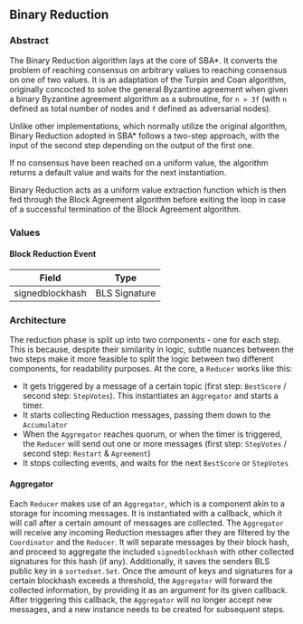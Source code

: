## Binary Reduction

### Abstract

The Binary Reduction algorithm lays at the core of SBA\*. It converts the problem of reaching consensus on arbitrary values to reaching consensus on one of two values. It is an adaptation of the Turpin and Coan algorithm, originally concocted to solve the general Byzantine agreement when given a binary Byzantine agreement algorithm as a subroutine, for `n > 3f` (with `n` defined as total number of nodes and `f` defined as adversarial nodes).

Unlike other implementations, which normally utilize the original algorithm, Binary Reduction adopted in SBA\* follows a two-step approach, with the input of the second step depending on the output of the first one.

If no consensus have been reached on a uniform value, the algorithm returns a default value and waits for the next instantiation.

Binary Reduction acts as a uniform value extraction function which is then fed through the Block Agreement algorithm before exiting the loop in case of a successful termination of the Block Agreement algorithm.

### Values

#### Block Reduction Event

| Field           | Type          |
| --------------- | ------------- |
| signedblockhash | BLS Signature |

### Architecture

The reduction phase is split up into two components - one for each step. This is because, despite their similarity in logic, subtle nuances between the two steps make it more feasible to split the logic between two different components, for readability purposes. At the core, a `Reducer` works like this:

- It gets triggered by a message of a certain topic (first step: `BestScore` / second step: `StepVotes`). This instantiates an `Aggregator` and starts a timer.
- It starts collecting Reduction messages, passing them down to the `Accumulator`
- When the `Aggregator` reaches quorum, or when the timer is triggered, the `Reducer` will send out one or more messages (first step: `StepVotes` / second step: `Restart` & `Agreement`)
- It stops collecting events, and waits for the next `BestScore` or `StepVotes`

#### Aggregator

Each `Reducer` makes use of an `Aggregator`, which is a component akin to a storage for incoming messages. It is instantiated with a callback, which it will call after a certain amount of messages are collected. The `Aggregator` will receive any incoming Reduction messages after they are filtered by the `Coordinator` and the `Reducer`. It will separate messages by their block hash, and proceed to aggregate the included `signedblockhash` with other collected signatures for this hash (if any). Additionally, it saves the senders BLS public key in a `sortedset.Set`. Once the amount of keys and signatures for a certain blockhash exceeds a threshold, the `Aggregator` will forward the collected information, by providing it as an argument for its given callback. After triggering this callback, the `Aggregator` will no longer accept new messages, and a new instance needs to be created for subsequent steps.
